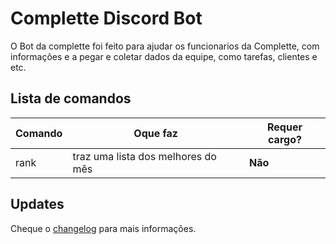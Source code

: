 # Complette Discord Bot
  
O Bot da complette foi feito para ajudar os funcionarios da Complette, com informações e a pegar e coletar dados da equipe, como tarefas, clientes e etc.
  
## Lista de comandos
| Comando | Oque faz | Requer cargo?| 
|--|--| -- |
| rank  | traz uma lista dos melhores do mês  | **Não**


## Updates
Cheque o [changelog](https://github.com/lfroes/CompletteDiscordBot/blob/master/changelog.md) para mais informações.

